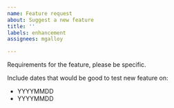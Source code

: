 ```yaml
---
name: Feature request
about: Suggest a new feature
title: ''
labels: enhancement
assignees: mgalloy

---
```


Requirements for the feature, please be specific.

Include dates that would be good to test new feature on:

- YYYYMMDD
- YYYYMMDD
